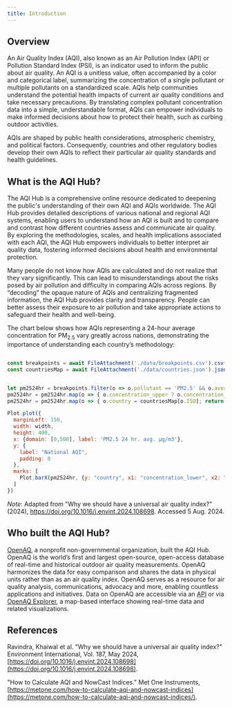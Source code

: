 ```yaml
---
title: Introduction
---
```


## Overview

An Air Quality Index (AQI), also known as an Air Pollution Index (API) or Pollution Standard Index (PSI), is an indicator used to inform the public about air quality. An AQI is a unitless value, often accompanied by a color and categorical label, summarizing the concentration of a single pollutant or multiple pollutants on a standardized scale. AQIs help communities understand the potential health impacts of current air quality conditions and take necessary precautions. By translating complex pollutant concentration data into a simple, understandable format, AQIs can empower individuals to make informed decisions about how to protect their health, such as curbing outdoor activities.

AQIs are shaped by public health considerations, atmospheric chemistry, and political factors. Consequently, countries and other regulatory bodies develop their own AQIs to reflect their particular air quality standards and health guidelines. 

## What is the AQI Hub?

The AQI Hub is a comprehensive online resource dedicated to deepening the public's understanding of their own AQI and AQIs worldwide. The AQI Hub provides detailed descriptions of various national and regional AQI systems, enabling users to understand how an AQI is built and to compare and contrast how different countries assess and communicate air quality. By exploring the methodologies, scales, and health implications associated with each AQI, the AQI Hub empowers individuals to better interpret air quality data, fostering informed decisions about health and environmental protection.

Many people do not know how AQIs are calculated and do not realize that they vary significantly.  This can lead to misunderstandings about the risks posed by air pollution and difficulty in comparing AQIs across regions. By “decoding” the opaque nature of AQIs and centralizing fragmented information, the AQI Hub provides clarity and transparency. People can better assess their exposure to air pollution and take appropriate actions to safeguard their health and well-being.

The chart below shows how AQIs representing a 24-hour average concentration for PM<sub>2.5</sub> vary greatly across nations, demonstrating the importance of understanding each country’s methodology:

```js

const breakpoints = await FileAttachment('./data/breakpoints.csv').csv({typed: true});
const countriesMap = await FileAttachment('./data/countries.json').json();
```


```js

let pm2524hr = breakpoints.filter(o => o.pollutant == 'PM2.5' && o.averaging_period == '24');
pm2524hr = pm2524hr.map(o => { o.concentration_upper ? o.concentration_upper : o.concentration_upper = 500; return o})
pm2524hr = pm2524hr.map(o => { o.country = countriesMap[o.ISO]; return o})

```

```js
Plot.plot({
  marginLeft: 150,
  width: width,
  height: 400,
  x: {domain: [0,500], label: 'PM2.5 24 hr. avg. µg/m3'},
  y: {
    label: "National AQI",
    padding: 0
  },
  marks: [
    Plot.barX(pm2524hr, {y: "country", x1: "concentration_lower", x2: "concentration_upper", fill: "hex"}),
  ]
})
```

_Note_: Adapted from "Why we should have a universal air quality index?" (2024), <https://doi.org/10.1016/j.envint.2024.108698>. Accessed 5 Aug. 2024.

## Who built the AQI Hub?

[OpenAQ](https://openaq.org), a nonprofit non-governmental organization, built the AQI Hub. OpenAQ is the world’s first and largest open-source, open-access database of real-time and historical outdoor air quality measurements. OpenAQ harmonizes the data for easy comparison and shares the data in physical units rather than as an air quality index. OpenAQ serves as a resource for air quality analysis, communications, advocacy and more, enabling countless applications and initiatives. Data on OpenAQ are accessible via an [API](https://api.openaq.org) or via [OpenAQ Explorer](https://explore.openaq.org), a map-based interface showing real-time data and related visualizations.

## References

Ravindra, Khaiwal et al. "Why we should have a universal air quality index?" Environment International, Vol. 187, May 2024, [https://doi.org/10.1016/j.envint.2024.108698](https://doi.org/10.1016/j.envint.2024.108698).

"How to Calculate AQI and NowCast Indices." Met One Instruments,
[https://metone.com/how-to-calculate-aqi-and-nowcast-indices](https://metone.com/how-to-calculate-aqi-and-nowcast-indices/).
